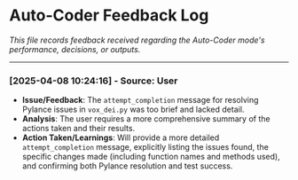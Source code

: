 # Auto-Coder Feedback Log

*This file records feedback received regarding the Auto-Coder mode's performance, decisions, or outputs.*

---

<!-- Append feedback entries below -->
<!-- Format:
### [YYYY-MM-DD HH:MM:SS] - Source: [User/Mode/System]
- **Issue/Feedback**: [Description of the feedback]
- **Analysis**: [Brief analysis of the feedback]
- **Action Taken/Learnings**: [How the feedback was addressed or what was learned]
-->

### [2025-04-08 10:24:16] - Source: User
- **Issue/Feedback**: The `attempt_completion` message for resolving Pylance issues in `vox_dei.py` was too brief and lacked detail.
- **Analysis**: The user requires a more comprehensive summary of the actions taken and their results.
- **Action Taken/Learnings**: Will provide a more detailed `attempt_completion` message, explicitly listing the issues found, the specific changes made (including function names and methods used), and confirming both Pylance resolution and test success.